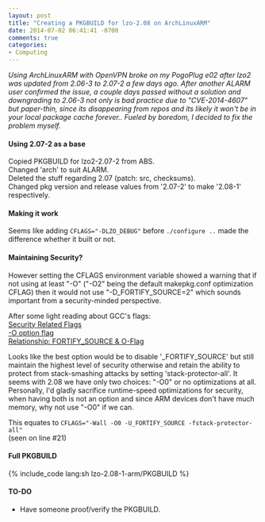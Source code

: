 ```yaml
---
layout: post
title: "Creating a PKGBUILD for lzo-2.08 on ArchLinuxARM"
date: 2014-07-02 06:41:41 -0700
comments: true
categories:
- Computing
---
```


*Using ArchLinuxARM with OpenVPN broke on my PogoPlug e02 after lzo2 was updated from 2.06-3 to 2.07-2 a few days ago. After another ALARM user confirmed the issue, a couple days passed without a solution and downgrading to 2.06-3 not only is bad practice due to "CVE-2014-4607" but paper-thin, since its disappearing from repos and its likely it won't be in your local package cache forever.. Fueled by boredom, I decided to fix the problem myself.*

#### Using 2.07-2 as a base

Copied PKGBUILD for lzo2-2.07-2 from ABS.  
Changed 'arch' to suit ALARM.  
Deleted the stuff regarding 2.07 (patch: src, checksums).  
Changed pkg version and release values from '2.07-2' to make '2.08-1' respectively.  

#### Making it work

Seems like adding `CFLAGS="-DLZO_DEBUG"` before `./configure ..` made the difference whether it built or not.

#### Maintaining Security?

However setting the CFLAGS environment variable showed a warning that if not using at least "-O" ("-O2" being the default makepkg.conf optimization CFLAG) then it would not use "-D_FORTIFY_SOURCE=2" which sounds important from a security-minded perspective.

After some light reading about GCC's flags:  
[Security Related Flags](http://www.outflux.net/blog/archives/2014/01/27/fstack-protector-strong/)  
[-O option flag](http://www.rapidtables.com/code/linux/gcc/gcc-o.htm#optimization)  
[Relationship: FORTIFY_SOURCE & O-Flag](http://gentoo.2317880.n4.nabble.com/Should-we-disable-FORTIFY-SOURCE-for-packages-where-it-is-not-default-td138737.html)  

Looks like the best option would be to disable '_FORTIFY_SOURCE' but still maintain the highest level of security otherwise and retain the ability to protect from stack-smashing attacks by setting 'stack-protector-all'. It seems with 2.08 we have only two choices: "-O0" or no optimizations at all. Personally, I'd gladly sacrifice runtime-speed optimizations for security, when having both is not an option and since ARM devices don't have much memory, why not use "-O0" if we can.

This equates to `CFLAGS="-Wall -O0 -U_FORTIFY_SOURCE -fstack-protector-all"`  
(seen on line #21)

#### Full PKGBUILD

{% include_code lang:sh lzo-2.08-1-arm/PKGBUILD %}

#### TO-DO
* Have someone proof/verify the PKGBUILD.
